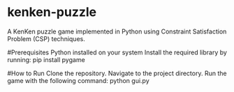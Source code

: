 # kenken-puzzle

A KenKen puzzle game implemented in Python using Constraint Satisfaction Problem (CSP) techniques.

#Prerequisites
Python installed on your system
Install the required library by running:
pip install pygame

#How to Run
Clone the repository.
Navigate to the project directory.
Run the game with the following command:
python gui.py
